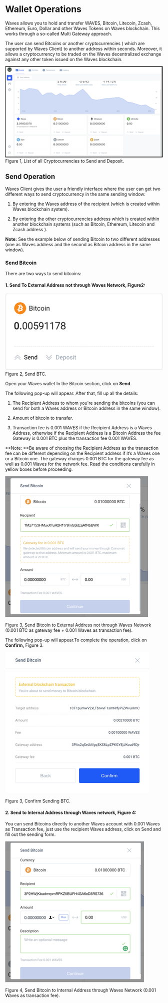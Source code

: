 # **Wallet Operations**

Waves allows you to hold and transfer WAVES, Bitcoin, Litecoin, Zcash, Ethereum, Euro, Dollar and other Waves Tokens on Waves blockchain. This works through a so-called Multi Gateway approach.

The user can send Bitcoins or another cryptocurrencies \( which are supported by Waves Client\) to another address within seconds. Moreover, it allows a cryptocurrency to be traded on the Waves decentralized exchange against any other token issued on the Waves blockchain.

![](/_assets/Webp.net-resizeimage-9.png)Figure 1, List of all Cryptocurrencies to Send and Deposit.

## **Send Operation**

Waves Client gives the user a friendly interface where the user can get two different ways to send cryptocurrency in the same sending window:

1. By entering the Waves address of the recipient \(which is created within Waves blockchain system\).

2. By entering the other cryptocurrencies address which is created within another blockchain systems \(such as Bitcoin, Ethereum, Litecoin and Zcash address \).

**Note:** See the example below of sending Bitcoin to two different addresses \(one as Waves address and the second as Bitcoin address in the same window\).

### **Send Bitcoin**

There are two ways to send bitcoins:

#### 1. **Send To External Address not through Waves Network, Figure2:**

![](/_assets/Webp.net-resizeimage-10.png)Figure 2, Send BTC.

Open your Waves wallet In the Bitcoin section, click on **Send**.

The following pop-up will appear. After that, fill up all the details:

1. The Recipient Address to whom you're sending the bitcoins \(you can send for both a Waves address or Bitcoin address in the same window\).

2. Amount of bitcoin to transfer.

3. Transaction fee is 0.001 WAVES if the Recipient Address is a Waves Address, otherwise if the Recipient Address is a Bitcoin Address the fee Gateway is 0.001 BTC plus the transaction fee 0.001 WAVES.

**Note: **Be aware of choosing the Recipient Address as the transaction fee can be different depending on the Recipient address if it’s a Waves one or a Bitcoin one. The gateway charges 0.001 BTC for the gateway fee as well as 0.001 Waves for the network fee. Read the conditions carefully in yellow boxes before proceeding.

![](/_assets/Webp.net-resizeimage-11.png)

Figure 3, Send Bitcoin to External Address not through Waves Network \(0.001 BTC as gateway fee + 0.001 Waves as transaction fee\).

The following pop-up will appear.To complete the operation, click on **Confirm,** Figure 3.

![](/_assets/Webp.net-resizeimage-13.png)

Figure 3, Confirm Sending BTC.

#### 2. **Send to Internal Address through Waves network, Figure 4:**

You can send Bitcoins directly to another Waves account with 0.001 Waves as Transaction fee, just use the recipient Waves address, click on Send and fill out the sending form.

![](/_assets/Webp.net-resizeimage-12.png)

Figure 4, Send Bitcoin to Internal Address through Waves Network \(0.001 Waves as transaction fee\).


